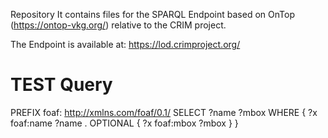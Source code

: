  Repository
It contains files for the SPARQL Endpoint based on OnTop (https://ontop-vkg.org/) relative to the CRIM project. 

The Endpoint is available at: https://lod.crimproject.org/


# TEST Query

PREFIX foaf: <http://xmlns.com/foaf/0.1/>
SELECT ?name ?mbox
WHERE { ?x foaf:name ?name .
        OPTIONAL { ?x foaf:mbox ?mbox }
      }
